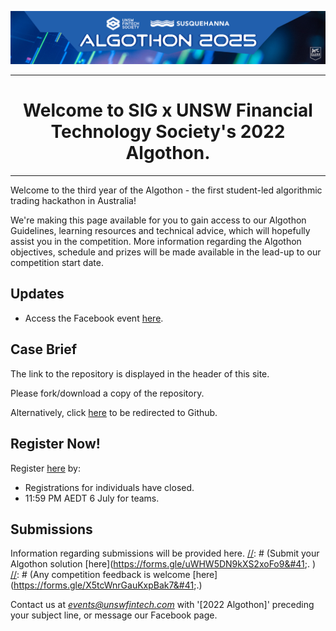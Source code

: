 ![Cover photo](./img/cp.png)

---

# <center>Welcome to SIG x UNSW Financial Technology Society's 2022 Algothon.</center>

---

[//]: # (For full documentation visit [mkdocs.org]&#40;https://www.mkdocs.org&#41;.)
Welcome to the third year of the Algothon - the first student-led algorithmic trading hackathon in Australia!

We're making this page available for you to gain access to our Algothon Guidelines, learning resources and technical advice, which will hopefully assist you in the competition. More information regarding the Algothon objectives, schedule and prizes will be made available in the lead-up to our competition start date.

## Updates 

- Access the Facebook event [here](https://fb.me/e/2s8B14mEG).


## Case Brief
The link to the repository is displayed in the header of this site. 

Please fork/download a copy of the repository. 

Alternatively, click [here](https://github.com/UNSW-Fintech-Society-Events/algothon2022-starter-code) to be redirected to Github.

## Register Now!

Register [here](https://forms.gle/mjyngHGdPRPeCdWH9) by:

* Registrations for individuals have closed. 
* 11:59 PM AEDT 6 July for teams.

## Submissions

Information regarding submissions will be provided here. 
[//]: # (Submit your Algothon solution [here]&#40;https://forms.gle/uWHW5DN9kXS2xoFo9&#41;. )
[//]: # (Any competition feedback is welcome [here]&#40;https://forms.gle/X5tcWnrGauKxpBak7&#41;.)

Contact us at *events@unswfintech.com* with '[2022 Algothon]' preceding your subject line, or message our Facebook page.

